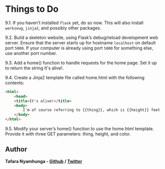 # Things to Do

9.1. If you haven’t installed `flask` yet, do so now. This will also install `werkzeug`, `jinja2`, and possibly other packages.

9.2. Build a skeleton website, using Flask’s debug/reload development web server. Ensure that the server starts up for hostname `localhost` on default port `5000`. If your computer is already using port `5000` for something else, use another port number.

9.3. Add a home() function to handle requests for the home page. Set it up to return the string It's alive!.

9.4. Create a Jinja2 template file called home.html with the following contents:

```html
<html>
    <head>
    <title>It's alive!</title>
    <body>
        I'm of course referring to {{thing}}, which is {{height}} feet tall and {{color}}.
    </body>
</html>
```

9.5. Modify your server’s home() function to use the home.html template. Provide it with three GET parameters: thing, height, and color.

## Author

**Tafara Nyamhunga  - [Github](https://github.com/tafara-n) / [Twitter](https://twitter.com/tafaranyamhunga)**
